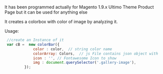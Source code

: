 It has been programmed actually for Magento 1.9.x Ultimo Theme Product Page
but it can be used for anything else

It creates a colorbox with color of image by analyzing it.


Usage:

   ```javascript
    //create an Instance of it
    var cB =  new colorBar({
				color : color,  // string color name
				colorArray: Colors,	 // js File contains json object with colors and color codes			
				icon : '', // Fontawesome Icon to show
				img : document.querySelector('.gallery-image'),
			}); 
```
